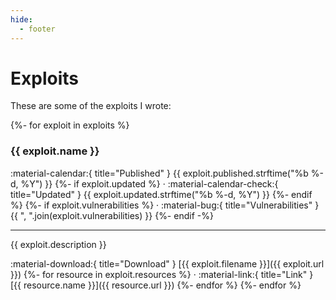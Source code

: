 ```yaml
---
hide:
  - footer
---
```


Exploits
========

These are some of the exploits I wrote:

{%- for exploit in exploits %}
### {{ exploit.name }}

<aside class="mdx-font-size-small" markdown>
:material-calendar:{ title="Published" } {{ exploit.published.strftime("%b %-d, %Y") }}
{%- if exploit.updated %}
· :material-calendar-check:{ title="Updated" } {{ exploit.updated.strftime("%b %-d, %Y") }}
{%- endif %}
{%- if exploit.vulnerabilities %}
· :material-bug:{ title="Vulnerabilities" } {{ ", ".join(exploit.vulnerabilities) }}
{%- endif -%}
</aside>

---

{{ exploit.description }}

:material-download:{ title="Download" } [{{ exploit.filename }}]({{ exploit.url }})
{%- for resource in exploit.resources %}
· :material-link:{ title="Link" } [{{ resource.name }}]({{ resource.url }})
{%- endfor %}
{%- endfor %}

